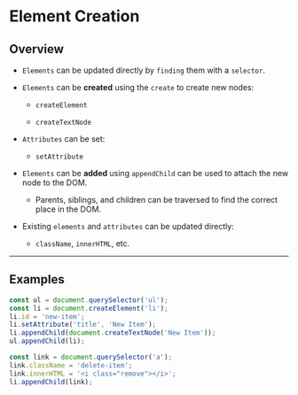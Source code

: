 # Element Creation

## Overview

* `Elements` can be updated directly by `finding` them with a `selector`.

* `Elements` can be __created__ using the `create` to create new nodes:

    * `createElement`

    * `createTextNode`

* `Attributes` can be set:

    * `setAttribute`

* `Elements` can be __added__ using `appendChild` can be used to attach the new node to the DOM.

    * Parents, siblings, and children can be traversed to find the correct place in the DOM.

* Existing `elements` and `attributes` can be updated directly:

    * `className`, `innerHTML`, etc.

---

## Examples

```js
const ul = document.querySelector('ul');
const li = document.createElement('li');
li.id = 'new-item';
li.setAttribute('title', 'New Item');
li.appendChild(document.createTextNode('New Item'));
ul.appendChild(li);

const link = document.querySelector('a');
link.className = 'delete-item';
link.innerHTML = '<i class="remove"></i>';
li.appendChild(link);
```